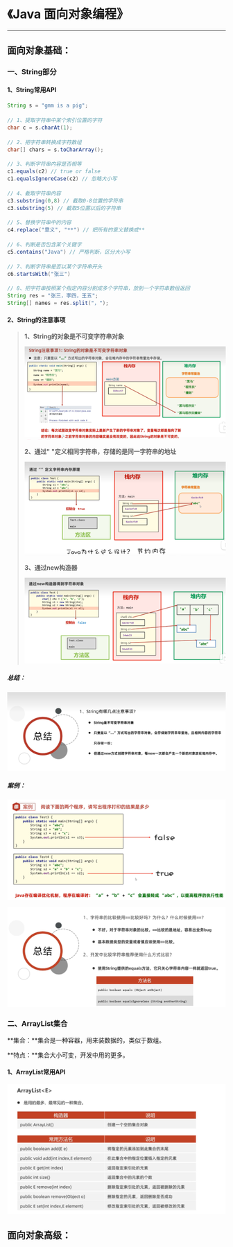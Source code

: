 # 《Java 面向对象编程》

***

## 面向对象基础：

### 一、String部分

#### 1、String常用API

```java
String s = "gmm is a pig";

// 1、提取字符串中某个索引位置的字符
char c = s.charAt(1);

// 2、把字符串转换成字符数组
char[] chars = s.toCharArray();

// 3、判断字符串内容是否相等
c1.equals(c2) // true or false
c1.equalsIgnoreCase(c2) // 忽略大小写
    
// 4、截取字符串内容
c3.substring(0,8) // 截取0-8位置的字符串
c3.substring(5) // 截取5位置以后的字符串
    
// 5、替换字符串中的内容
c4.replace("意义", "**") // 把所有的意义替换成**
    
// 6、判断是否包含某个关键字
c5.contains("Java") // 严格判断，区分大小写
    
// 7、判断字符串是否以某个字符串开头
c6.startsWith("张三")
    
// 8、把字符串按照某个指定内容分割成多个字符串，放到一个字符串数组返回
String res = "张三，李四，王五";
String[] names = res.split("，");
```

#### 2、String的注意事项

> **1、String的对象是不可变字符串对象**
>
> ![屏幕截图 2024-10-05 205630](assets/image-20241005205630.png)
>
> **2、通过" "定义相同字符串，存储的是同一字符串的地址**
>
> ![image-20241005211326594](assets/image-20241005211326594.png)
>
> **3、通过new构造器**
>
> ![image-20241005211513157](assets/image-20241005211513157.png)

##### 总结：

![image-20241005211635748](assets/image-20241005211635748.png)

##### 案例：

![image-20241005212205375](assets/image-20241005212205375.png)

![image-20241005213051811](assets/image-20241005213051811.png)

### 二、ArrayList集合

**集合：**集合是一种容器，用来装数据的，类似于数组。

**特点：**集合大小可变，开发中用的更多。

#### 1、ArrayList常用API

![image-20241005214808206](assets/image-20241005214808206.png)

## 面向对象高级：

